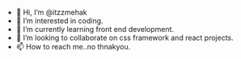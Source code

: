 - 👋 Hi, I’m @itzzmehak
- 👀 I’m interested in coding.
- 🌱 I’m currently learning front end development.
- 💞️ I’m looking to collaborate on css framework and react projects.
- 📫 How to reach me..no thnakyou.

<!---
itzzmehak/itzzmehak is a ✨ special ✨ repository because its `README.md` (this file) appears on your GitHub profile.
You can click the Preview link to take a look at your changes.
--->
